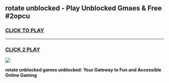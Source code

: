 
## rotate unblocked - Play Unblocked Gmaes & Free #2opcu
<h3>
<a href="https://news.freeplayer.one?title=rotate_unblocked&ref=24F">CLICK TO PLAY</a></h3>
<hr>

<h3>
<a href="https://news.freeplayer.one?title=rotate_unblocked&ref=24F">CLICK 2 PLAY</a>
  
</h3>

<a href="https://news.freeplayer.one?title=rotate_unblocked&ref=24F/"><img src="https://clearcache.store/games.png"></a>


**rotate unblocked games unblocked: Your Gateway to Fun and Accessible Online Gaming**

